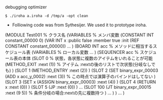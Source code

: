 debugging optimizer

    $ ./iroha a.iroha -d /tmp/a -opt clean



* Folliowing code was from Sythesijer. We used it to prototype iroha.

(MODULE Test001 % クラス名
  (VARIABLES % メンバ変数
    (CONSTANT INT constant_00000 0)
    (VAR INT x :public false :member true :init (REF CONSTANT constant_00000))
    ...
  )
 (BOARD INT acc % メソッドに相当するスケジュール表
  (VARIABLES  % ローカル変数
    ...
  )
    (SEQUENCER acc % スケジュール表の本体
      (SLOT 0 % 状態，各状態に複数のアイテムをいれることが可能
        (METHOD_EXIT :next (1)) % アイテム :nextの後のリストで次状態(分岐なしでも)
      )
      (SLOT 1
        (METHOD_ENTRY :next (2))
      )
      (SLOT 2
        (SET binary_expr_00003 (ADD x acc_y_0002) :next (3)) % この時点では演算子のバインドはしてない
      )
      (SLOT 3
        (SET x (ASSIGN binary_expr_00003) :next (4))
      )
      (SLOT 4
        (RETURN x :next (0))
      )
      (SLOT 5
        (JP :next (0))
      )
...
      (SLOT 100
        (JT binary_expr_00015 :next (9 5)) % 条件分岐の場合:nextの先に複数持つ
      )
…
    )
  )
...
)
